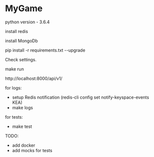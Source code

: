 # MyGame
python version - 3.6.4

install redis

install MongoDb

pip install -r requirements.txt --upgrade

Check settings.

make run

http://localhost:8000/api/v1/

for logs:
- setup Redis notification (redis-cli config set notify-keyspace-events KEA)
- make logs

for tests:
- make test

TODO:
- add docker
- add mocks for tests
